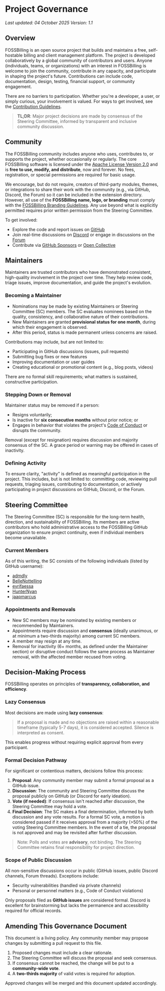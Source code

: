 # Project Governance

*Last updated: 04 October 2025*
*Version: 1.1*

## Overview

FOSSBilling is an open source project that builds and maintains a free, self-hostable billing and client management platform. The project is developed collaboratively by a global community of contributors and users. Anyone (individuals, teams, or organizations) with an interest in FOSSBilling is welcome to join the community, contribute in any capacity, and participate in shaping the project's future. Contributions can include code, documentation, design, testing, financial support, or community engagement.

There are no barriers to participation. Whether you're a developer, a user, or simply curious, your involvement is valued. For ways to get involved, see the [Contribution Guidelines](https://github.com/FOSSBilling/FOSSBilling/blob/main/CONTRIBUTING.md).

> **TL;DR**: Major project decisions are made by consensus of the Steering Committee, informed by transparent and inclusive community discussion.

## Community

The FOSSBilling community includes anyone who uses, contributes to, or supports the project, whether occasionally or regularly. The core FOSSBilling software is licensed under the [Apache License Version 2.0](https://github.com/FOSSBilling/FOSSBilling/blob/main/LICENSE) and is **free to use, modify, and distribute**, now and forever. No fees, registration, or special permissions are required for basic usage.

We encourage, but do not require, creators of third-party modules, themes, or integrations to share their work with the community (e.g., via GitHub, Discord, the Forum) so it can be included in the extension directory. However, all use of the **FOSSBilling name, logo, or branding** must comply with the [FOSSBilling Branding Guidelines](https://github.com/FOSSBilling/branding#readme). Any use beyond what is explicitly permitted requires prior written permission from the Steering Committee.

To get involved:

- Explore the code and report issues on [GitHub](https://github.com/FOSSBilling/FOSSBilling)
- Join real-time discussions on [Discord](https://discord.gg/fossbilling) or engage in discussions on the [Forum](https://forum.fossbilling.org/)
- Contribute via [GitHub Sponsors](https://github.com/sponsors/FOSSBilling) or [Open Collective](https://opencollective.com/FOSSBilling)

## Maintainers

Maintainers are trusted contributors who have demonstrated consistent, high-quality involvement in the project over time. They help review code, triage issues, improve documentation, and guide the project's evolution.

### Becoming a Maintainer

- Nominations may be made by existing Maintainers or Steering Committee (SC) members. The SC evaluates nominees based on the quality, consistency, and collaborative nature of their contributions.
- New Maintainers are granted **provisional status for one month**, during which their engagement is observed.
- After this period, status is made permanent unless concerns are raised.

Contributions may include, but are not limited to:

- Participating in GitHub discussions (issues, pull requests)
- Submitting bug fixes or new features
- Improving documentation or user guides
- Creating educational or promotional content (e.g., blog posts, videos)

There are no formal skill requirements; what matters is sustained, constructive participation.

### Stepping Down or Removal

Maintainer status may be removed if a person:

- Resigns voluntarily;
- Is inactive for **six consecutive months** without prior notice; or
- Engages in behavior that violates the project's [Code of Conduct](https://github.com/FOSSBilling/FOSSBilling/blob/main/CODE_OF_CONDUCT.md) or disrupts the community.

Removal (except for resignation) requires discussion and majority consensus of the SC. A grace period or warning may be offered in cases of inactivity.

### Defining Activity

To ensure clarity, "activity" is defined as meaningful participation in the project. This includes, but is not limited to: committing code, reviewing pull requests, triaging issues, contributing to documentation, or actively participating in project discussions on GitHub, Discord, or the Forum.

## Steering Committee

The Steering Committee (SC) is responsible for the long-term health, direction, and sustainability of FOSSBilling. Its members are active contributors who hold administrative access to the FOSSBilling GitHub organization to ensure project continuity, even if individual members become unavailable.

### Current Members

As of this writing, the SC consists of the following individuals (listed by GitHub username):

- [admdly](https://github.com/admdly)
- [BelleNottelling](https://github.com/BelleNottelling)
- [evrifaessa](https://github.com/evrifaessa)
- [HunterNyan](https://github.com/HunterNyan)
- [jaapmarcus](https://github.com/jaapmarcus)

### Appointments and Removals

- New SC members may be nominated by existing members or recommended by Maintainers.
- Appointments require discussion and **consensus** (ideally unanimous, or at minimum a two-thirds majority) among current SC members.
- A member may resign at any time.
- Removal for inactivity (6+ months, as defined under the Maintainer section) or disruptive conduct follows the same process as Maintainer removal, with the affected member recused from voting.

## Decision-Making Process

FOSSBilling operates on principles of **transparency, collaboration, and efficiency**.

### Lazy Consensus

Most decisions are made using **lazy consensus**:
> If a proposal is made and no objections are raised within a reasonable timeframe (typically 5-7 days), it is considered accepted. Silence is interpreted as consent.

This enables progress without requiring explicit approval from every participant.

### Formal Decision Pathway

For significant or contentious matters, decisions follow this process:

1. **Proposal**: Any community member may submit a formal proposal as a GitHub issue.
2. **Discussion**: The community and Steering Committee discuss the proposal publicly on GitHub (or Discord for early ideation).
3. **Vote (if needed)**: If consensus isn't reached after discussion, the Steering Committee may hold a vote.
4. **Final Decision**: The SC makes a final determination, informed by both discussion and any vote results. For a formal SC vote, a motion is considered passed if it receives approval from a majority (>50%) of the voting Steering Committee members. In the event of a tie, the proposal is not approved and may be revisited after further discussion.

> Note: Polls and votes are **advisory**, not binding. The Steering Committee retains final responsibility for project direction.

### Scope of Public Discussion

All non-sensitive discussions occur in public (GitHub issues, public Discord channels, Forum threads). Exceptions include:

- Security vulnerabilities (handled via private channels)
- Personal or personnel matters (e.g., Code of Conduct violations)

Only proposals filed as **GitHub issues** are considered formal. Discord is excellent for brainstorming but lacks the permanence and accessibility required for official records.

## Amending This Governance Document

This document is a living policy. Any community member may propose changes by submitting a pull request to this file.

1. Proposed changes must include a clear rationale.
2. The Steering Committee will discuss the proposal and seek consensus.
3. If consensus cannot be reached, the change will be put to a **community-wide vote**.
4. A **two-thirds majority** of valid votes is required for adoption.

Approved changes will be merged and this document updated accordingly.
